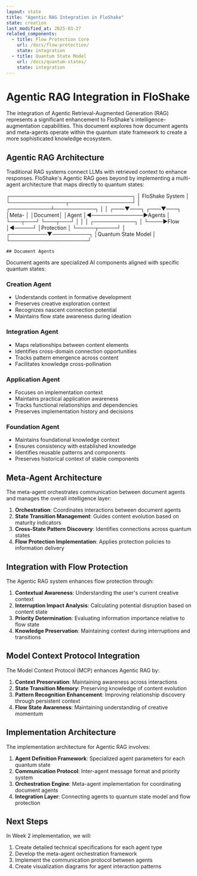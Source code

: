```yaml
---
layout: state
title: "Agentic RAG Integration in FloShake"
state: creation
last_modified_at: 2025-03-27
related_components:
  - title: Flow Protection Core
    url: /docs/flow-protection/
    state: integration
  - title: Quantum State Model
    url: /docs/quantum-states/
    state: integration
---
```


# Agentic RAG Integration in FloShake

The integration of Agentic Retrieval-Augmented Generation (RAG) represents a significant enhancement to FloShake's intelligence-augmentation capabilities. This document explores how document agents and meta-agents operate within the quantum state framework to create a more sophisticated knowledge ecosystem.

## Agentic RAG Architecture

Traditional RAG systems connect LLMs with retrieved context to enhance responses. FloShake's Agentic RAG goes beyond by implementing a multi-agent architecture that maps directly to quantum states:

┌─────────────────────────────────┐
│      FloShake System            │
└───────────────┬─────────────────┘
                │
    ┌───────────┴───────────┐
    │                       │
┌───▼───┐               ┌───▼───┐
│Meta-   │               │Document│
│Agent   │◄──────────────►Agents │
└───┬───┘               └───┬───┘
    │                       │
    │    ┌───────────┐      │
    └────►Flow       │◄─────┘
         │Protection │
         └─────┬─────┘
               │
    ┌──────────▼──────────┐
    │Quantum State Model  │
    └─────────────────────┘

    ## Document Agents

Document agents are specialized AI components aligned with specific quantum states:

### Creation Agent
- Understands content in formative development
- Preserves creative exploration context
- Recognizes nascent connection potential
- Maintains flow state awareness during ideation

### Integration Agent
- Maps relationships between content elements
- Identifies cross-domain connection opportunities
- Tracks pattern emergence across content
- Facilitates knowledge cross-pollination

### Application Agent
- Focuses on implementation context
- Maintains practical application awareness
- Tracks functional relationships and dependencies
- Preserves implementation history and decisions

### Foundation Agent
- Maintains foundational knowledge context
- Ensures consistency with established knowledge
- Identifies reusable patterns and components
- Preserves historical context of stable components

## Meta-Agent Architecture

The meta-agent orchestrates communication between document agents and manages the overall intelligence layer:

1. **Orchestration**: Coordinates interactions between document agents
2. **State Transition Management**: Guides content evolution based on maturity indicators
3. **Cross-State Pattern Discovery**: Identifies connections across quantum states
4. **Flow Protection Implementation**: Applies protection policies to information delivery

## Integration with Flow Protection

The Agentic RAG system enhances flow protection through:

1. **Contextual Awareness**: Understanding the user's current creative context
2. **Interruption Impact Analysis**: Calculating potential disruption based on content state
3. **Priority Determination**: Evaluating information importance relative to flow state
4. **Knowledge Preservation**: Maintaining context during interruptions and transitions

## Model Context Protocol Integration

The Model Context Protocol (MCP) enhances Agentic RAG by:

1. **Context Preservation**: Maintaining awareness across interactions
2. **State Transition Memory**: Preserving knowledge of content evolution
3. **Pattern Recognition Enhancement**: Improving relationship discovery through persistent context
4. **Flow State Awareness**: Maintaining understanding of creative momentum

## Implementation Architecture

The implementation architecture for Agentic RAG involves:

1. **Agent Definition Framework**: Specialized agent parameters for each quantum state
2. **Communication Protocol**: Inter-agent message format and priority system
3. **Orchestration Engine**: Meta-agent implementation for coordinating document agents
4. **Integration Layer**: Connecting agents to quantum state model and flow protection

## Next Steps

In Week 2 implementation, we will:

1. Create detailed technical specifications for each agent type
2. Develop the meta-agent orchestration framework
3. Implement the communication protocol between agents
4. Create visualization diagrams for agent interaction patterns